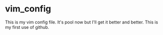 # vim_config
This is my vim config file. 
It's pool now but I'll get it better and better.
This is my first use of github.
